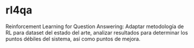 # rl4qa
Reinforcement Learning for Question Answering: Adaptar metodología de RL para dataset del estado del arte, analizar resultados para determinar los puntos débiles del sistema, así como puntos de mejora.
